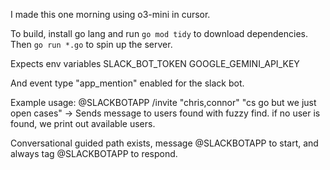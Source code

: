 I made this one morning using o3-mini in cursor.

To build, install go lang and run `go mod tidy` to download dependencies. Then `go run *.go` to spin up the server.

Expects env variables 
SLACK_BOT_TOKEN
GOOGLE_GEMINI_API_KEY

And event type "app_mention" enabled for the slack bot.


Example usage:
@SLACKBOTAPP /invite "chris,connor" "cs go but we just open cases"
-> Sends message to users found with fuzzy find. if no user is found, we print out available users.

Conversational guided path exists, message @SLACKBOTAPP to start, and always tag @SLACKBOTAPP to respond.

